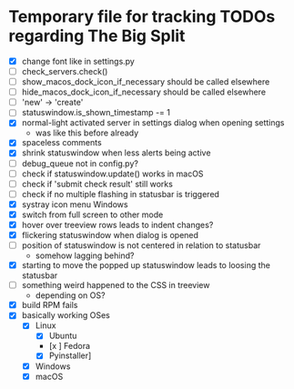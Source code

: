 # Temporary file for tracking TODOs regarding The Big Split

- [x] change font like in settings.py
- [ ] check_servers.check()
- [ ] show_macos_dock_icon_if_necessary should be called elsewhere
- [ ] hide_macos_dock_icon_if_necessary should be called elsewhere
- [ ] 'new' -> 'create'
- [ ] statuswindow.is_shown_timestamp -= 1
- [x] normal-light activated server in settings dialog when opening settings
  - was like this before already
- [x] spaceless comments
- [x] shrink statuswindow when less alerts being active
- [ ] debug_queue not in config.py?
- [ ] check if statuswindow.update() works in macOS
- [ ] check if 'submit check result' still works
- [ ] check if no multiple flashing in statusbar is triggered
- [x] systray icon menu Windows
- [x] switch from full screen to other mode
- [x] hover over treeview rows leads to indent changes?
- [x] flickering statuswindow when dialog is opened
- [ ] position of statuswindow is not centered in relation to statusbar
  - somehow lagging behind?
- [x] starting to move the popped up statuswindow leads to loosing the statusbar
- [ ] something weird happened to the CSS in treeview
  - depending on OS?
- [x] build RPM fails
- [x] basically working OSes
  - [x] Linux
    - [x] Ubuntu
    - [x ] Fedora
    - [x] Pyinstaller]
  - [x] Windows
  - [x] macOS
